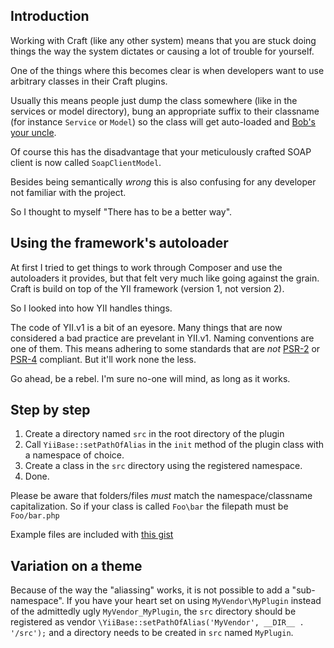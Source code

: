 ## Introduction

Working with Craft (like any other system) means that you are stuck doing things the way the system dictates or causing a lot of trouble for yourself.

One of the things where this becomes clear is when developers want to use arbitrary classes in their Craft plugins.

Usually this means people just dump the class somewhere (like in the services or model directory), bung an appropriate suffix to their classname (for instance `Service` or `Model`) so the class will get auto-loaded and [Bob's your uncle](https://en.wikipedia.org/wiki/Bob%27s_your_uncle).

Of course this has the disadvantage that your meticulously crafted SOAP client is now called `SoapClientModel`.

Besides being semantically _wrong_ this is also confusing for any developer not familiar with the project.

So I thought to myself "There has to be a better way".

## Using the framework's autoloader

At first I tried to get things to work through Composer and use the autoloaders it provides, but that felt very much like going against the grain. Craft is build on top of the YII framework (version 1, not version 2).

So I looked into how YII handles things.

The code of YII.v1 is a bit of an eyesore. Many things that are now considered a bad practice are prevelant in YII.v1.
Naming conventions are one of them. This means adhering to some standards that are _not_ [PSR-2](http://www.php-fig.org/psr/psr-2/) or [PSR-4](http://www.php-fig.org/psr/psr-4/) compliant. But it'll work none the less.

Go ahead, be a rebel. I'm sure no-one will mind, as long as it works.

## Step by step

1. Create a directory named `src` in the root directory of the plugin
2. Call `YiiBase::setPathOfAlias` in the `init` method of the plugin class with a namespace of choice.
3. Create a class in the `src` directory using the registered namespace.
4. Done.

Please be aware that folders/files _must_ match the namespace/classname capitalization. So if your class is called `Foo\bar` the filepath must be `Foo/bar.php`

Example files are included with [this gist](https://gist.github.com/potherca/2d3de34f114479b06c89/)

## Variation on a theme

Because of the way the "aliassing" works, it is not possible to add a "sub-namespace". If you have your heart set on using `MyVendor\MyPlugin` instead of the admittedly ugly `MyVendor_MyPlugin`, the `src` directory should be registered as vendor `\YiiBase::setPathOfAlias('MyVendor', __DIR__ . '/src');` and a directory needs to be created in `src` named `MyPlugin`.
